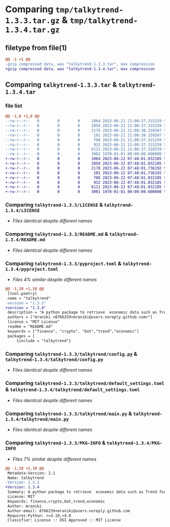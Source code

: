 # Comparing `tmp/talkytrend-1.3.3.tar.gz` & `tmp/talkytrend-1.3.4.tar.gz`

## filetype from file(1)

```diff
@@ -1 +1 @@
-gzip compressed data, was "talkytrend-1.3.3.tar", max compression
+gzip compressed data, was "talkytrend-1.3.4.tar", max compression
```

## Comparing `talkytrend-1.3.3.tar` & `talkytrend-1.3.4.tar`

### file list

```diff
@@ -1,8 +1,8 @@
--rw-r--r--   0        0        0     1064 2023-06-21 21:00:37.315259 talkytrend-1.3.3/LICENSE
--rw-r--r--   0        0        0     2058 2023-06-21 21:00:37.315259 talkytrend-1.3.3/README.md
--rw-r--r--   0        0        0     2178 2023-06-21 21:00:38.159267 talkytrend-1.3.3/pyproject.toml
--rw-r--r--   0        0        0      101 2023-06-21 21:00:38.159267 talkytrend-1.3.3/talkytrend/__init__.py
--rw-r--r--   0        0        0      708 2023-06-21 21:00:37.315259 talkytrend-1.3.3/talkytrend/config.py
--rw-r--r--   0        0        0      932 2023-06-21 21:00:37.315259 talkytrend-1.3.3/talkytrend/default_settings.toml
--rw-r--r--   0        0        0     6121 2023-06-21 21:00:37.319259 talkytrend-1.3.3/talkytrend/main.py
--rw-r--r--   0        0        0     3001 1970-01-01 00:00:00.000000 talkytrend-1.3.3/PKG-INFO
+-rw-r--r--   0        0        0     1064 2023-06-22 07:48:01.032185 talkytrend-1.3.4/LICENSE
+-rw-r--r--   0        0        0     2058 2023-06-22 07:48:01.032185 talkytrend-1.3.4/README.md
+-rw-r--r--   0        0        0     2178 2023-06-22 07:48:01.736192 talkytrend-1.3.4/pyproject.toml
+-rw-r--r--   0        0        0      101 2023-06-22 07:48:01.736192 talkytrend-1.3.4/talkytrend/__init__.py
+-rw-r--r--   0        0        0      708 2023-06-22 07:48:01.032185 talkytrend-1.3.4/talkytrend/config.py
+-rw-r--r--   0        0        0      932 2023-06-22 07:48:01.032185 talkytrend-1.3.4/talkytrend/default_settings.toml
+-rw-r--r--   0        0        0     6121 2023-06-22 07:48:01.032185 talkytrend-1.3.4/talkytrend/main.py
+-rw-r--r--   0        0        0     3001 1970-01-01 00:00:00.000000 talkytrend-1.3.4/PKG-INFO
```

### Comparing `talkytrend-1.3.3/LICENSE` & `talkytrend-1.3.4/LICENSE`

 * *Files identical despite different names*

### Comparing `talkytrend-1.3.3/README.md` & `talkytrend-1.3.4/README.md`

 * *Files identical despite different names*

### Comparing `talkytrend-1.3.3/pyproject.toml` & `talkytrend-1.3.4/pyproject.toml`

 * *Files 4% similar despite different names*

```diff
@@ -1,10 +1,10 @@
 [tool.poetry]
 name = "talkytrend"
-version = "1.3.3"
+version = "1.3.4"
 description = "A python package to retrieve  economic data such as Trend for any financial symbol."
 authors = ["mraniki <8766259+mraniki@users.noreply.github.com>"]
 license = "MIT License"
 readme = "README.md"
 keywords = ["finance", "crypto", "bot","trend","economic"]
 packages = [
     {include = "talkytrend"}
```

### Comparing `talkytrend-1.3.3/talkytrend/config.py` & `talkytrend-1.3.4/talkytrend/config.py`

 * *Files identical despite different names*

### Comparing `talkytrend-1.3.3/talkytrend/default_settings.toml` & `talkytrend-1.3.4/talkytrend/default_settings.toml`

 * *Files identical despite different names*

### Comparing `talkytrend-1.3.3/talkytrend/main.py` & `talkytrend-1.3.4/talkytrend/main.py`

 * *Files identical despite different names*

### Comparing `talkytrend-1.3.3/PKG-INFO` & `talkytrend-1.3.4/PKG-INFO`

 * *Files 7% similar despite different names*

```diff
@@ -1,10 +1,10 @@
 Metadata-Version: 2.1
 Name: talkytrend
-Version: 1.3.3
+Version: 1.3.4
 Summary: A python package to retrieve  economic data such as Trend for any financial symbol.
 License: MIT
 Keywords: finance,crypto,bot,trend,economic
 Author: mraniki
 Author-email: 8766259+mraniki@users.noreply.github.com
 Requires-Python: >=3.10,<4.0
 Classifier: License :: OSI Approved :: MIT License
```

